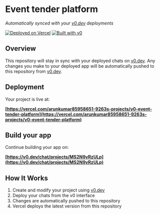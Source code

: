 # Event tender platform

*Automatically synced with your [v0.dev](https://v0.dev) deployments*

[![Deployed on Vercel](https://img.shields.io/badge/Deployed%20on-Vercel-black?style=for-the-badge&logo=vercel)](https://vercel.com/arunkumar85958651-9263s-projects/v0-event-tender-platform)
[![Built with v0](https://img.shields.io/badge/Built%20with-v0.dev-black?style=for-the-badge)](https://v0.dev/chat/projects/MS2N9vRzULp)

## Overview

This repository will stay in sync with your deployed chats on [v0.dev](https://v0.dev).
Any changes you make to your deployed app will be automatically pushed to this repository from [v0.dev](https://v0.dev).

## Deployment

Your project is live at:

**[https://vercel.com/arunkumar85958651-9263s-projects/v0-event-tender-platform](https://vercel.com/arunkumar85958651-9263s-projects/v0-event-tender-platform)**

## Build your app

Continue building your app on:

**[https://v0.dev/chat/projects/MS2N9vRzULp](https://v0.dev/chat/projects/MS2N9vRzULp)**

## How It Works

1. Create and modify your project using [v0.dev](https://v0.dev)
2. Deploy your chats from the v0 interface
3. Changes are automatically pushed to this repository
4. Vercel deploys the latest version from this repository
